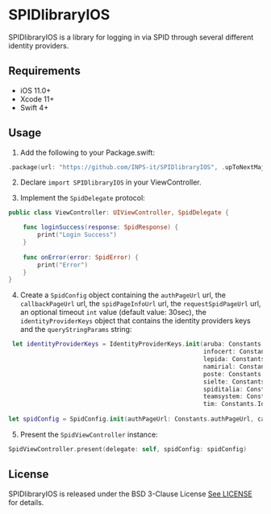 # SPIDlibraryIOS

SPIDlibraryIOS is a library for logging in via SPID through several different identity providers.

## Requirements

- iOS 11.0+ 
- Xcode 11+
- Swift 4+


## Usage
1. Add the following to your Package.swift:
```swift
.package(url: "https://github.com/INPS-it/SPIDlibraryIOS", .upToNextMajor(from: "1.0.5"))
```
2. Declare `import SPIDlibraryIOS` in your ViewController.

3. Implement the `SpidDelegate` protocol:
```swift
public class ViewController: UIViewController, SpidDelegate {

    func loginSuccess(response: SpidResponse) {
        print("Login Success")
    }
    
    func onError(error: SpidError) {
        print("Error")
    }
}
```

4. Create a `SpidConfig` object containing the `authPageUrl` url, the `callbackPageUrl` url, the `spidPageInfoUrl` url, the `requestSpidPageUrl` url, an optional timeout `int` value (default value: 30sec), the `identityProviderKeys` object that contains the identity providers keys and the `queryStringParams` string:
```swift
 let identityProviderKeys = IdentityProviderKeys.init(aruba: Constants.IdentityProvider.aruba,
                                                      infocert: Constants.IdentityProvider.infocert,
                                                      lepida: Constants.IdentityProvider.lepida,
                                                      namirial: Constants.IdentityProvider.namirial,
                                                      poste: Constants.IdentityProvider.poste,
                                                      sielte: Constants.IdentityProvider.sielte,
                                                      spiditalia: Constants.IdentityProvider.spiditalia,
                                                      teamsystem: Constants.IdentityProvider.teamsystem,
                                                      tim: Constants.IdentityProvider.tim)
        
let spidConfig = SpidConfig.init(authPageUrl: Constants.authPageUrl, callbackPageUrl: Constants.callbackPageUrl, spidPageInfoUrl: Constants.spidPageInfoUrl, requestSpidPageUrl: Constants.requestSpidPageUrl, identityProviderKeys: identityProviderKeys, queryStringParams: Constants.queryStringParams)
```
5. Present the `SpidViewController` instance:

```swift
SpidViewController.present(delegate: self, spidConfig: spidConfig)
```

## License

SPIDlibraryIOS is released under the BSD 3-Clause License [See LICENSE](https://github.com/INPS-it/SPIDlibraryIOS/blob/main/LICENSE) for details.
